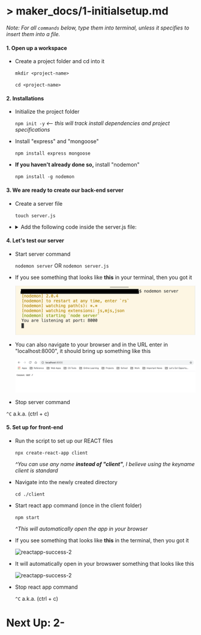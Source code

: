 # > maker_docs/1-initialsetup.md

_Note: For all ```commands``` below, type them into terminal, unless it specifies to insert them into a file._

#### 1. Open up a workspace 
* Create a project folder and cd into it

    ```mkdir <project-name>```

    ```cd <project-name>```

#### 2. Installations
* Initialize the project folder

    ```npm init -y``` _<-- this will track install dependencies and project specifications_

* Install "express" and "mongoose"

    ```npm install express mongoose```

* **If you haven't already done so,** install "nodemon"

    ```npm install -g nodemon```

#### 3. We are ready to create our back-end server
* Create a server file

    ```touch server.js```

* <details>
	<summary>
		Add the following code inside the server.js file:
	</summary>
	
	```
	// imported modules
	const express = require("express");
		
	// middleware
	const app = express();
		
	// server port connection
	const PORT = 8000;
	app.listen(PORT, () => {
	    console.log("You are listening at port: 8000");
	})
	
	```
	
  </details>
	    
#### 4. Let's test our server
* Start server command
	
	```nodemon server``` OR ```nodemon server.js```
	
* If you see something that looks like **this** in your terminal, then you got it

	![server-success-1](./1-media/server-success-1.png)
	
* You can also navigate to your browser and in the URL enter in "localhost:8000", it should bring up something like this

	![server-success-2](./1-media/server-success-2.png)
	
* Stop server command

```^C``` a.k.a. (ctrl + c)	
	
#### 5. Set up for front-end
* Run the script to set up our REACT files

	```npx create-react-app client```
	
	_^You can use any name **instead of "client"**, I believe using the keyname client is standard_
	
* Navigate into the newly created directory

	```cd ./client```
	
* Start react app command (once in the client folder)

	```npm start```
	
	*^This will automatically open the app in your browser*
	
* If you see something that looks like **this** in the terminal, then you got it

	![reactapp-success-2](./1-media/reactapp-success-1.png)
	
* It will automatically open in your browswer something that looks like this

	![reactapp-success-2](./1-media/reactapp-success-2.png)
	
* Stop react app command

	```^C``` a.k.a. (ctrl + c)	

# Next Up: 2-
